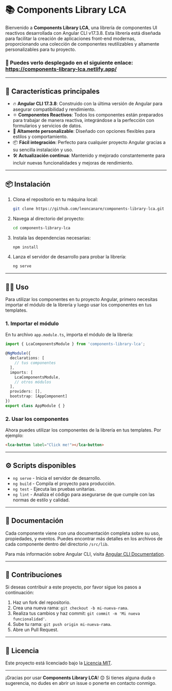 
# 📚 Components Library LCA

Bienvenido a **Components Library LCA**, una librería de componentes UI reactivos desarrollada con Angular CLI v17.3.8. Esta librería está diseñada para facilitar la creación de aplicaciones front-end modernas, proporcionando una colección de componentes reutilizables y altamente personalizables para tu proyecto.

### 🔗 Puedes verlo desplegado en el siguiente enlace: https://components-library-lca.netlify.app/



---

## 🚀 Características principales

- 🔥 **Angular CLI 17.3.8**: Construido con la última versión de Angular para asegurar compatibilidad y rendimiento.
- ⚛️ **Componentes Reactivos**: Todos los componentes están preparados para trabajar de manera reactiva, integrándose a la perfección con formularios y servicios de datos.
- 🎨 **Altamente personalizable**: Diseñado con opciones flexibles para estilos y comportamiento.
- 📦 **Fácil integración**: Perfecto para cualquier proyecto Angular gracias a su sencilla instalación y uso.
- 🛠️ **Actualización continua**: Mantenido y mejorado constantemente para incluir nuevas funcionalidades y mejoras de rendimiento.

---

## 📦 Instalación

1. Clona el repositorio en tu máquina local:
   ```bash
   git clone https://github.com/leoncanare/components-library-lca.git
   ```
   
2. Navega al directorio del proyecto:
   ```bash
   cd components-library-lca
   ```
   
3. Instala las dependencias necesarias:
   ```bash
   npm install
   ```

4. Lanza el servidor de desarrollo para probar la librería:
   ```bash
   ng serve
   ```

---

## 🧑‍💻 Uso

Para utilizar los componentes en tu proyecto Angular, primero necesitas importar el módulo de la librería y luego usar los componentes en tus templates.

### 1. Importar el módulo

En tu archivo `app.module.ts`, importa el módulo de la librería:

```typescript
import { LcaComponentsModule } from 'components-library-lca';

@NgModule({
  declarations: [
    // tus componentes
  ],
  imports: [
    LcaComponentsModule,
    // otros módulos
  ],
  providers: [],
  bootstrap: [AppComponent]
})
export class AppModule { }
```

### 2. Usar los componentes

Ahora puedes utilizar los componentes de la librería en tus templates. Por ejemplo:

```html
<lca-button label="Click me!"></lca-button>
```

---

## ⚙️ Scripts disponibles

- `ng serve` - Inicia el servidor de desarrollo.
- `ng build` - Compila el proyecto para producción.
- `ng test` - Ejecuta las pruebas unitarias.
- `ng lint` - Analiza el código para asegurarse de que cumple con las normas de estilo y calidad.

---

## 📖 Documentación

Cada componente viene con una documentación completa sobre su uso, propiedades, y eventos. Puedes encontrar más detalles en los archivos de cada componente dentro del directorio `/src/lib`.

Para más información sobre Angular CLI, visita [Angular CLI Documentation](https://angular.io/cli).

---

## 👥 Contribuciones

Si deseas contribuir a este proyecto, por favor sigue los pasos a continuación:

1. Haz un fork del repositorio.
2. Crea una nueva rama: `git checkout -b mi-nueva-rama`.
3. Realiza tus cambios y haz commit: `git commit -m 'Mi nueva funcionalidad'`.
4. Sube tu rama: `git push origin mi-nueva-rama`.
5. Abre un Pull Request.

---

## 📄 Licencia

Este proyecto está licenciado bajo la [Licencia MIT](LICENSE.txt).

---

¡Gracias por usar **Components Library LCA**! 😊 Si tienes alguna duda o sugerencia, no dudes en abrir un issue o ponerte en contacto conmigo.
